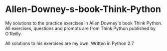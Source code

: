 # Allen-Downey-s-book-Think-Python
My solutions to the practice exercises in Allen Downey's book Think Python.
All exercises, questions and prompts are from Think Python published by O'Reilly.

All solutions to his exercises are my own. Written in Python 2.7

